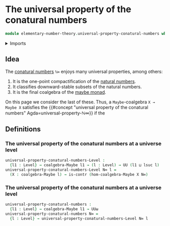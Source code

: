 # The universal property of the conatural numbers

```agda
module elementary-number-theory.universal-property-conatural-numbers where
```

<details><summary>Imports</summary>

```agda
open import foundation.coalgebras-maybe
open import foundation.contractible-types
open import foundation.morphisms-coalgebras-maybe
open import foundation.universe-levels
```

</details>

## Idea

The [conatural numbers](elementary-number-theory.conatural-numbers.md) `ℕ∞`
enjoys many universal properties, among others:

1. It is the one-point compactification of the
   [natural numbers](elementary-number-theory.natural-numbers.md).
2. It classifies downward-stable subsets of the natural numbers.
3. It is the final coalgebra of the [maybe monad](foundation.maybe.md).

On this page we consider the last of these. Thus, a `Maybe`-coalgebra
`X → Maybe X` satisfies the
{{#concept "universal property of the conatural numbers" Agda=universal-property-ℕ∞}}
if the

## Definitions

### The universal property of the conatural numbers at a universe level

```agda
universal-property-conatural-numbers-Level :
  {l1 : Level} → coalgebra-Maybe l1 → (l : Level) → UU (l1 ⊔ lsuc l)
universal-property-conatural-numbers-Level N∞ l =
  (X : coalgebra-Maybe l) → is-contr (hom-coalgebra-Maybe X N∞)
```

### The universal property of the conatural numbers at a universe level

```agda
universal-property-conatural-numbers :
  {l1 : Level} → coalgebra-Maybe l1 → UUω
universal-property-conatural-numbers N∞ =
  {l : Level} → universal-property-conatural-numbers-Level N∞ l
```
